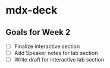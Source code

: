 # mdx-deck

## Goals for Week 2
- [ ] Finalize interactive section
- [ ] Add Speaker notes for lab section
- [ ] Write draft for interactive lab section
